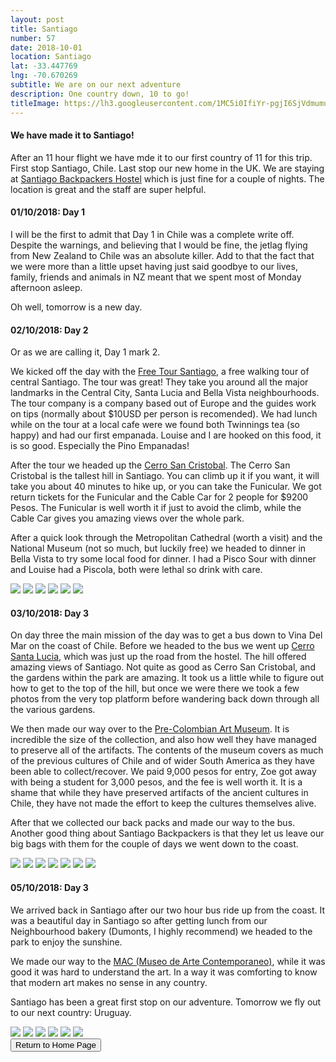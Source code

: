 ```yaml
---
layout: post
title: Santiago
number: 57
date: 2018-10-01
location: Santiago
lat: -33.447769
lng: -70.670269
subtitle: We are on our next adventure
description: One country down, 10 to go!
titleImage: https://lh3.googleusercontent.com/1MC5i0IfiYr-pgjI6SjVdmumuuwRevUFQNX-0D-SVs71sgCc6OH84fyAh3JGhcL6IcwUYL25OxGgtBwHfezJkY64c_C5Pc_o9WAWWRxQhy1pVxjsRPKQwW9IrdecadxV2zN7btdx25k=w2400
---
```


<h4>We have made it to Santiago!</h4>

After an 11 hour flight we have mde it to our first country of 11 for this trip. First stop Santiago, Chile. Last stop our new home in the UK.
We are staying at <a target="_blank" href="https://www.santiagobackpackers.com/">Santiago Backpackers Hostel</a> which is just fine for a couple of nights. The location is great and the staff are super helpful.

<h4>01/10/2018: Day 1</h4>

I will be the first to admit that Day 1 in Chile was a complete write off. Despite the warnings, and believing that I would be fine, the jetlag flying from New Zealand to Chile was an absolute killer.
Add to that the fact that we were more than a little upset having just said goodbye to our lives, family, friends and animals in NZ meant that we spent most of Monday afternoon asleep.

Oh well, tomorrow is a new day.

<h4>02/10/2018: Day 2</h4>

Or as we are calling it, Day 1 mark 2.

We kicked off the day with the <a target="_blank" href="https://freetoursantiago.cl/portada.html">Free Tour Santiago</a>, a free walking tour of central Santiago.
The tour was great! They take you around all the major landmarks in the Central City, Santa Lucia and Bella Vista neighbourhoods. The tour company is a company based out of Europe and the guides work on tips (normally about $10USD per person is recomended).
We had lunch while on the tour at a local cafe were we found both Twinnings tea (so happy) and had our first empanada. Louise and I are hooked on this food, it is so good. Especially the Pino Empanadas!

After the tour we headed up the <a target="_blank" href="https://santiagoando.com/cerro-san-cristobal-2">Cerro San Cristobal</a>. The Cerro San Cristobal is the tallest hill in Santiago.
You can climb up it if you want, it will take you about 40 minutes to hike up, or you can take the Funicular. We got return tickets for the Funicular and the Cable Car for 2 people for $9200 Pesos. 
The Funicular is well worth it if just to avoid the climb, while the Cable Car gives you amazing views over the whole park. 

After a quick look through the Metropolitan Cathedral (worth a visit) and the National Museum (not so much, but luckily free) we headed to dinner in Bella Vista to try some local food for dinner.
I had a Pisco Sour with dinner and Louise had a Piscola, both were lethal so drink with care.

<img src="https://lh3.googleusercontent.com/JUaKNg6YQJc81Nt_ztfpDFGIT355dF2p1duPoaZv-okHsKWzE-0rPE77D9opN6NCp0Cs-ZIYP9Sw1paDsIym68OBSHruHKmGebw5eDtCGpd4VjGb31GNZVOWg4BVVs0-oh06Ra3o3KI=w2400" class="image1">
<img src="https://lh3.googleusercontent.com/piLN_vJQdkXNyDjyx7v58nWFYoC87wLX8bqpwjCYfTRvBRFEtydlKyKVXExMb9ozJ-rtcgbGtPvKSgbdtLZtZbm9v5BgX0O-zxg0pXuw8vtuJTEzyfwPppqOvQ4MUyaEtmJgqRYcVVE=w2400" class="image1">
<img src="https://lh3.googleusercontent.com/iv-EdAEge407vME4xE9oIMyhVXTvtVgE3Zd4yrfeNKdWmH0tMJrOPm79C0DS6UkdDxN0PEss4cRL3Q_CYodemnDaZpXQXLJrNj8bUXZa8d1aXMwwRd5vzZBi8d6eaAvKpKdw4f7uiC8=w2400" class="image1">
<img src="https://lh3.googleusercontent.com/_hwTKGpDnjhInolk76z0nlbR2n6u9VcGNnjDDZokPmPClpgVff_7-ORiAeEeNy6XJ5NE-b98YEHcyZb6O8_E-UNIZQovidBApz_FfockWgrb_WJrEx3K_EfF3Y3SFdYGojyU5FFfQc4=w2400" class="image1">
<img src="https://lh3.googleusercontent.com/Tjwrta44Q_apzJudVdDgBB7tAjNPKNTDnFBUH2DyJfaT7fmljWTKd0g8cT9qogkDUVo7GB3AiuLUyVoopt1zd75arZKZKUBDeRqvRLRge8NN4DGjZa329I3HaWsHQ_sQRzTw5abFJw8=w2400" class="image1">
<img src="https://lh3.googleusercontent.com/8jxhVsMbWCjq2wzVK0ClaHFIOi6My0s7KbQx68f-db02ipcnl_FE-Rs4ThxIBWYEbnx39P2D1by-Bma6uBj1ItrMDNPJsTP6ia9C_pCOk40mHSy78qpXsjkBATuJXj0C-LGNMrLeyl0=w2400" class="image1">

<h4>03/10/2018: Day 3</h4>

On day three the main mission of the day was to get a bus down to Vina Del Mar on the coast of Chile. Before we headed to the bus we went up <a target="_blank" href="http://www.santiagocapital.cl/fichas/home/cerro-santa-lucia/">Cerro Santa Lucia</a>, which was just up the road from the hostel. The hill offered amazing views of Santiago. Not quite as good as Cerro San Cristobal, and the gardens within the park are amazing. It took us a little while to figure out how to get to the top of the hill, but once we were there we took a few photos from the very top platform before wandering back down through all the various gardens. 

We then made our way over to the <a target="_blank" href="http://www.precolombino.cl/en/">Pre-Colombian Art Museum</a>. It is incredible the size of the collection, and also how well they have managed to preserve all of the artifacts.
The contents of the museum covers as much of the previous cultures of Chile and of wider South America as they have been able to collect/recover. We paid 9,000 pesos for entry, Zoe got away with being a student for 3,000 pesos, and the fee is well worth it. 
It is a shame that while they have preserved artifacts of the ancient cultures in Chile, they have not made the effort to keep the cultures themselves alive.

After that we collected our back packs and made our way to the bus. Another good thing about Santiago Backpackers is that they let us leave our big bags with them for the couple of days we went down to the coast. 

<img src="https://lh3.googleusercontent.com/6RRgbI0gVgDyeD0GqcyOlNpVyLVPaOVCGHMWXDUAq0iYR4T7i0AQL9pV0sJXO-XRWvbs8fUJJDQ-7Z0h94RXD-f6kgY-Vs_i9Rj0ugzBMtaK_3Dqh4PHhRZulLyGIQrDAI2A1PP2U44=w2400" class="image1">
<img src="https://lh3.googleusercontent.com/_eFb58oGLoUE1iN-gXo3aMLaeLIsBz-bF3qPjKx5JN0exARlcNhTdhNJswOvITPdvtZgv7IHgoXrhk399njICX1ex18uBOgLu6AToe5ZsQAexAx7Nyx0mkmFfvN97-r00LSUTUvyhEw=w2400" class="image1">
<img src="https://lh3.googleusercontent.com/7BzJ4PYW42k33RyfaWVYfUEnWM6f27izub-h3cDG1Sm8dek-aOAigi0ZB6JKcEC_w4iEZ7sDetbixAz491JHWmGmtz34ns5KLZRgGKPVCntoO-SQa2gwjbheChsNaMgPnqc6_Tipd_Q=w2400" class="image1">
<img src="https://lh3.googleusercontent.com/CxAIDKCbNMj_u5Wm-RvS_s9kmff7YwYCbvfO_4tYUZ5JSRaYSSgFzmk9BVki-_ihIOxidUo2VWnZmaFW31yQ_05LhtTDlNscqmH3-y9hgANrwOAnSCRNgTsH7oEm39Cwg6USNxBtgd0=w2400" class="image4">
<img src="https://lh3.googleusercontent.com/QbYfI4JkfT5j0eW9MMbOnrxyITSriOF9rlIIqQGJ2o1D4qQpRGijTc2B2fVWMglu8qOjZ3FNjJHgebKQ8uZx9mG89899aL-4o33pGcKp3JjXqcCZo4C1VGFM1JSh6WFZW_qPkvwINcU=w2400" class="image1">
<img src="https://lh3.googleusercontent.com/qTwJxGzpQKiJEhNx5uWU2OatDHnO-gy7OvjP6UY2ulb1FlPnoOQg9pf0rDGoy97yuT3gMEgaGWoo2ZLlCcz_Flj7BkA1OhGuMwB21eHe4hgyBSyXikXC21-JmLxrhhkZwAzkB8nJV-Q=w2400" class="image1">
<img src="https://lh3.googleusercontent.com/x-i6TrTpbBUUJ2xderXILnTqeycpLUHxMoWmBmg2nSqToHnbs4Lrr0csQHGAZ56jdq45fykWARX35O-nu7i7FmZ9Z546POnyfyz0B7UkiNEwyZNRiMmnG3g1n-1_3nDFqXBedzyeN38=w2400" class="image1">

<h4>05/10/2018: Day 3</h4>

We arrived back in Santiago after our two hour bus ride up from the coast. It was a beautiful day in Santiago so after getting lunch from our Neighbourhood bakery (Dumonts, I highly recommend) we headed to the park to enjoy the sunshine. 

We made our way to the <a target="_blank" href="http://www.mac.uchile.cl/">MAC (Museo de Arte Contemporaneo)</a>, while it was good it was hard to understand the art. In a way it was comforting to know that modern art makes no sense in any country.

Santiago has been a great first stop on our adventure. Tomorrow we fly out to our next country: Uruguay.

<img src="https://lh3.googleusercontent.com/lZ2uc_iS3onWltbRTn_u2T-fBHPMvndCyaKbZFlkmcxGRGdoORRbX8wkuH2hVi0Gww9cfsemaflsHDMcUgM3vrsdhI_ch4nktAdXUQmrJrCYBqDZbDH6qL4UjdOmrmNZZlhN-2XtEMs=w2400" class="image1">
<img src="https://lh3.googleusercontent.com/yF5476St5BEzjET07A16OwU916pxWfz59eo_KFdlfsm1qARnJtxfLAXVAQxGEq6Exqh6WE7BjbiuJofrLEbbnhB1K_pNf6Y48dTS4s1jRme2ZS_7b6TEKUUHNZpNwhHAYgRMtemL_d0=w2400" class="image1">
<img src="https://lh3.googleusercontent.com/LEpPkPymWw35-zVCs-fIIJk1wfWhjhlBDmxC3vDvR5xKSDQtC4McGLwmXLx92zR2R11X7GybxF8oQ7jNt4wsnS-Plg50oxxEkP9l9OPpPSJMKMmrf40js8ArrAZ7h11wHAidQGGnie4=w2400" class="image1">
<img src="https://lh3.googleusercontent.com/EbwcrJf5dqh5BJdWKKMsHO1UbBa6S6iGqe66hdYLBTFQeApue3n3JDtHEsTCpaOUNVKTjUEB6UO6gc9W34mQX8AVhdo8omqKXCa4wMbYJ5A59h0mNIeYrJ8ps2j3WQdmf7lFfj62KfM=w2400" class="image1">
<img src="https://lh3.googleusercontent.com/Zk1oVfP0M5Kw552tQyJ-0oqOp8wXC3oscnGEEW8Iyiuv9SSqtz5XI6DFQ-_jvhq3JYd2tieYY5iSoQ0ecBHzhD93L7loE75zMhnsDLoK2zetUQ0Mn6c-QOFhTyIB5yK-tJeAE9sxB5w=w2400" class="image1">
<img src="https://lh3.googleusercontent.com/TCkDUw-leuAkwoYH74uFEyMbGP6Ln2DBsFyjVgJC6aLXk7d6Mxy86LXDCyRiATQ2KhmcWY7fVIV9IqRxdZjww-wjGIl5GgQ9Avv4jjvbwcVfufdLKwbyaXZ43jdnow-7DQRc0IqYba0=w2400" class="image1">

<div class="wrapper">
  <input type="button" class="button" value="Return to Home Page" onclick="self.close()">
</div>
